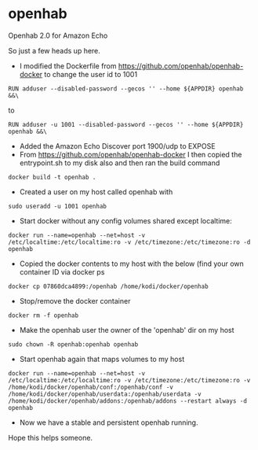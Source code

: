 # openhab
Openhab 2.0 for Amazon Echo

So just a few heads up here.

* I modified the Dockerfile from https://github.com/openhab/openhab-docker to change the user id to 1001
```
RUN adduser --disabled-password --gecos '' --home ${APPDIR} openhab &&\
```
to
```
RUN adduser -u 1001 --disabled-password --gecos '' --home ${APPDIR} openhab &&\
```
* Added the Amazon Echo Discover port 1900/udp to EXPOSE
* From https://github.com/openhab/openhab-docker I then copied the entrypoint.sh to my disk also and then ran the build command
```
docker build -t openhab .
```
* Created a user on my host called openhab with
```
sudo useradd -u 1001 openhab
```
* Start docker without any config volumes shared except localtime: 
```
docker run --name=openhab --net=host -v /etc/localtime:/etc/localtime:ro -v /etc/timezone:/etc/timezone:ro -d openhab
```
* Copied the docker contents to my host with the below (find your own container ID via docker ps
```
docker cp 07860dca4899:/openhab /home/kodi/docker/openhab
```
* Stop/remove the docker container 
```
docker rm -f openhab
```
* Make the openhab user the owner of the 'openhab' dir on my host
```
sudo chown -R openhab:openhab openhab
```
* Start openhab again that maps volumes to my host
```
docker run --name=openhab --net=host -v /etc/localtime:/etc/localtime:ro -v /etc/timezone:/etc/timezone:ro -v /home/kodi/docker/openhab/conf:/openhab/conf -v /home/kodi/docker/openhab/userdata:/openhab/userdata -v /home/kodi/docker/openhab/addons:/openhab/addons --restart always -d openhab
```
* Now we have a stable and persistent openhab running.

Hope this helps someone.
